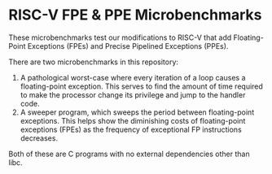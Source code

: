 # RISC-V FPE & PPE Microbenchmarks

These microbenchmarks test our modifications to RISC-V that add Floating-Point Exceptions (FPEs) and Precise Pipelined Exceptions (PPEs).

There are two microbenchmarks in this repository:
  1. A pathological worst-case where every iteration of a loop causes a floating-point exception.
     This serves to find the amount of time required to make the processor change its privilege and jump to the handler code.
  2. A sweeper program, which sweeps the period between floating-point exceptions.
     This helps show the diminishing costs of floating-point exceptions (FPEs) as the frequency of exceptional FP instructions decreases.

Both of these are C programs with no external dependencies other than libc.
